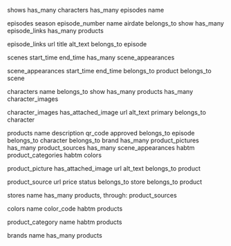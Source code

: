shows
  has_many characters
  has_many episodes
  name

episodes
  season
  episode_number
  name
  airdate
  belongs_to show
  has_many episode_links
  has_many products

episode_links
  url
  title
  alt_text
  belongs_to episode

scenes
  start_time
  end_time
  has_many scene_appearances

scene_appearances
  start_time
  end_time
  belongs_to product
  belongs_to scene

characters
  name
  belongs_to show
  has_many products
  has_many character_images

character_images
  has_attached_image
  url
  alt_text
  primary
  belongs_to character

products
  name
  description
  qr_code
  approved
  belongs_to episode
  belongs_to character
  belongs_to brand
  has_many product_pictures
  has_many product_sources
  has_many scene_appearances
  habtm product_categories
  habtm colors

product_picture
  has_attached_image
  url
  alt_text
  belongs_to product

product_source
  url
  price
  status
  belongs_to store
  belongs_to product

stores
  name
  has_many products, through: product_sources

colors
  name
  color_code
  habtm products

product_category
  name
  habtm products

brands
  name
  has_many products
